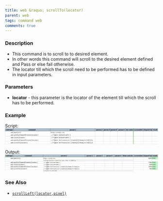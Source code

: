 ```yaml
---
title: web &raquo; scrollTo(locator)
parent: web
tags: command web
comments: true
---
```


### Description

- This command is to scroll to to desired element.
- In other words this command will scroll to the desired element defined and Pass or else fail otherwise.
- The locator till which the scroll need to be performed has to be defined in input parameters.

### Parameters

- **locator** - this parameter is the locator of the element till which the scroll has to be performed.

### Example

Script:<br/>
![](image/scrollTo_01.png)

Output:<br/>
![](image/scrollTo_02.png)

### See Also

- [`scrollLeft(locator,pixel)`](scrollLeft(locator,pixel))